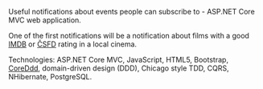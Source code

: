 Useful notifications about events people can subscribe to - ASP.NET Core MVC web application. 

One of the first notifications will be a notification about films with a good [IMDB](https://www.imdb.com/) or [ČSFD](https://www.csfd.cz/) rating in a local cinema.

Technologies: ASP.NET Core MVC, JavaScript, HTML5, Bootstrap, [CoreDdd](https://github.com/xhafan/coreddd), domain-driven design (DDD), Chicago style TDD, CQRS, NHibernate, PostgreSQL.